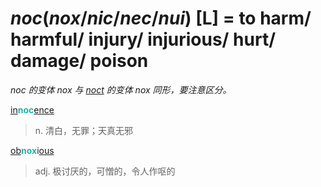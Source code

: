 # _noc_(_nox_/_nic_/_nec_/_nui_) [L] = to harm/ harmful/ injury/ injurious/ hurt/ damage/ poison

*_noc_ 的变体 _nox_ 与 [_noct_](_noct_.md) 的变体 _nox_ 同形，要注意区分。*

[in](in-.1.md)<b style="color: #20B2AA;">noc</b>[ence](-ence.md)
> n. 清白，无罪；天真无邪

[ob](ob-.md)<b style="color: #20B2AA;">nox</b>i[ous](-ous.md)
> adj. 极讨厌的，可憎的，令人作呕的